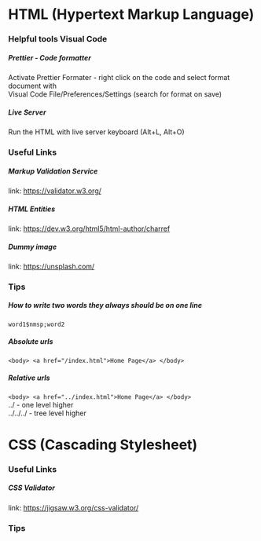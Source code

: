 # HTML (Hypertext Markup Language)
### Helpful tools Visual Code 
##### Prettier - Code formatter</br>
Activate Prettier Formater - right click on the code and select format document with</br>
Visual Code File/Preferences/Settings (search for format on save)
##### Live Server </br>
Run the HTML with live server keyboard (Alt+L, Alt+O)</br>
### Useful Links
##### Markup Validation Service
link: https://validator.w3.org/
##### HTML Entities
link: https://dev.w3.org/html5/html-author/charref
##### Dummy image
link: https://unsplash.com/

### Tips

##### How to write two words they always should be on one line 
`word1$nmsp;word2`</br>

##### Absolute urls
`<body> <a href="/index.html">Home Page</a> </body>`</br>

##### Relative urls
`<body> <a href="../index.html">Home Page</a> </body>`</br>
../ - one level higher </br>
../../../ - tree level higher </br>


# CSS (Cascading Stylesheet)
### Useful Links
##### CSS Validator
link: https://jigsaw.w3.org/css-validator/

### Tips
